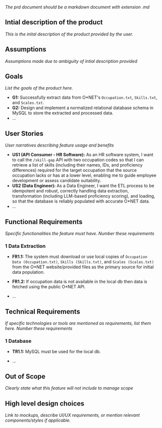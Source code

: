 *The prd document should be a markdown document with extension .md*


## Intial description of the product

*This is the inital description of the product provided by the user.*

## Assumptions

*Assumptions made due to ambiguity of intial description provided*

## Goals

*List the goals of the product here.*

*   **G1:** Successfully extract data from O*NET's `Occupation.txt`, `Skills.txt`, and `Scales.txt`.
*   **G2:** Design and implement a normalized relational database schema in MySQL to store the extracted and processed data.
*   ...

## User Stories

*User narratives describing feature usage and benefits*

*   **US1 (API Consumer - HR Software):** As an HR software system, I want to call the `/skill-gap` API with two occupation codes so that I can retrieve a list of skills (including their names, IDs, and proficiency differences) required for the target occupation that the source occupation lacks or has at a lower level, enabling me to guide employee development or assess candidate suitability.
*   **US2 (Data Engineer):** As a Data Engineer, I want the ETL process to be idempotent and robust, correctly handling data extraction, transformation (including LLM-based proficiency scoring), and loading, so that the database is reliably populated with accurate O*NET data.
*   ...

## Functional Requirements

*Specific functionalities the feature must have. Number these requirements*

### 1 Data Extraction
*   **FR1.1:** The system must download or use local copies of `Occupation Data (Occupation.txt)`, `Skills (Skills.txt)`, and `Scales (Scales.txt)` from the O*NET website/provided files as the primary source for initial data population. 

*   **FR1.2:** If occupation data is not available in the local db then data is fetched using the public O*NET API.

*   ...

## Technical Requirements

*If specific technologies or tools are mentioned as requirements, list them here. Number these requirements*

### 1 Database
*   **TR1.1:** MySQL must be used for the local db.

*   ...

## Out of Scope

*Clearly state what this feature will not include to manage scope*

## High level design choices

*Link to mockups, describe UI/UX requirements, or mention relevant components/styles if applicable.*
